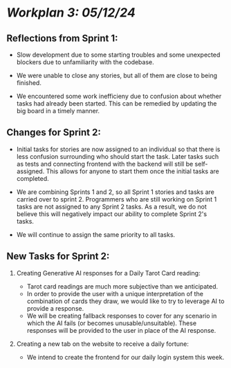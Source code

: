 # ***Workplan 3: 05/12/24***

## **Reflections from Sprint 1**:

- Slow development due to some starting troubles and some unexpected blockers due to unfamiliarity with the codebase.

- We were unable to close any stories, but all of them are close to being finished.

- We encountered some work inefficieny due to confusion about whether tasks had already been started. This can be remedied by updating the big board in a timely manner. 



## **Changes for Sprint 2**:

- Initial tasks for stories are now assigned to an individual so that there is less confusion surrounding who should start the task. Later tasks such as tests and connecting frontend with the backend will still be self-assigned. This allows for anyone to start them once the initial tasks are completed. 

- We are combining Sprints 1 and 2, so all Sprint 1 stories and tasks are carried over to sprint 2. Programmers who are still working on Sprint 1 tasks are not assigned to any Sprint 2 tasks. As a result, we do not believe this will negatively impact our ability to complete Sprint 2's tasks. 

- We will continue to assign the same priority to all tasks. 

## **New Tasks for Sprint 2**:

1. Creating Generative AI responses for a Daily Tarot Card reading:
    - Tarot card readings are much more subjective than we anticipated. 
    - In order to provide the user with a unique interpretation of the combination of cards they draw, we would like to try to leverage AI to provide a response. 
    - We will be creating fallback responses to cover for any scenario in which the AI fails (or becomes unusable/unsuitable). These responses will be provided to the user in place of the AI response.

2. Creating a new tab on the website to receive a daily fortune:
    - We intend to create the frontend for our daily login system this week. 